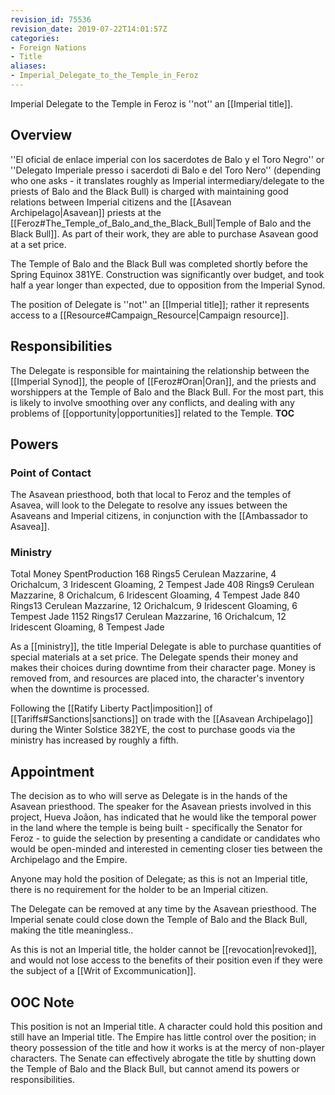 ```yaml
---
revision_id: 75536
revision_date: 2019-07-22T14:01:57Z
categories:
- Foreign Nations
- Title
aliases:
- Imperial_Delegate_to_the_Temple_in_Feroz
---
```


 Imperial Delegate to the Temple in Feroz is ''not'' an [[Imperial title]].

## Overview
''El oficial de enlace imperial con los sacerdotes de Balo y el Toro Negro'' or ''Delegato Imperiale presso i sacerdoti di Balo e del Toro Nero'' (depending who one asks - it translates roughly as Imperial intermediary/delegate to the priests of Balo and the Black Bull) is charged with maintaining good relations between Imperial citizens and the [[Asavean Archipelago|Asavean]] priests at the [[Feroz#The_Temple_of_Balo_and_the_Black_Bull|Temple of Balo and the Black Bull]]. As part of their work, they are able to purchase Asavean good at a set price.

The Temple of Balo and the Black Bull was completed shortly before the Spring Equinox 381YE. Construction was significantly over budget, and took half a year longer than expected, due to opposition from the Imperial Synod.

The position of Delegate is ''not'' an [[Imperial title]]; rather it represents access to a [[Resource#Campaign_Resource|Campaign resource]].

## Responsibilities
The Delegate is responsible for maintaining the relationship between the [[Imperial Synod]], the people of [[Feroz#Oran|Oran]], and the priests and worshippers at the Temple of Balo and the Black Bull. For the most part, this is likely to involve smoothing over any conflicts, and dealing with any problems of [[opportunity|opportunities]] related to the Temple. 
__TOC__
## Powers
### Point of Contact
The Asavean priesthood, both that local to Feroz and the temples of Asavea, will look to the Delegate to resolve any issues between the Asaveans and Imperial citizens, in conjunction with the [[Ambassador to Asavea]].

### Ministry

Total Money SpentProduction
168 Rings5 Cerulean Mazzarine, 4 Orichalcum, 3 Iridescent Gloaming, 2 Tempest Jade
408 Rings9 Cerulean Mazzarine, 8 Orichalcum, 6 Iridescent Gloaming, 4 Tempest Jade
840 Rings13 Cerulean Mazzarine, 12 Orichalcum, 9 Iridescent Gloaming, 6 Tempest Jade
1152 Rings17 Cerulean Mazzarine, 16 Orichalcum, 12 Iridescent Gloaming, 8 Tempest Jade



As a [[ministry]], the title Imperial Delegate is able to purchase quantities of special materials at a set price. The Delegate spends their money and makes their choices during downtime from their character page. Money is removed from, and resources are placed into, the character's inventory when the downtime is processed.

Following the [[Ratify Liberty Pact|imposition]] of [[Tariffs#Sanctions|sanctions]] on trade with the [[Asavean Archipelago]] during the Winter Solstice 382YE, the cost to purchase goods via the ministry has increased by roughly a fifth.

## Appointment
The decision as to who will serve as Delegate is in the hands of the Asavean priesthood. The speaker for the Asavean priests involved in this project, Hueva Joãon, has indicated that he would like the temporal power in the land where the temple is being built - specifically the Senator for Feroz - to guide the selection by presenting a candidate or candidates who would be open-minded and interested in cementing closer ties between the Archipelago and the Empire.

Anyone may hold the position of Delegate; as this is not an Imperial title, there is no requirement for the holder to be an Imperial citizen.

The Delegate can be removed at any time by the Asavean priesthood. The Imperial senate could close down the Temple of Balo and the Black Bull, making the title meaningless..

As this is not an Imperial title, the holder cannot be [[revocation|revoked]], and would not lose access to the benefits of their position even if they were the subject of a [[Writ of Excommunication]].

## OOC Note
This position is not an Imperial title. A character could hold this position and still have an Imperial title. The Empire has little control over the position; in theory possession of the title and how it works is at the mercy of non-player characters. The Senate can effectively abrogate the title by shutting down the Temple of Balo and the Black Bull, but cannot amend its powers or responsibilities.




